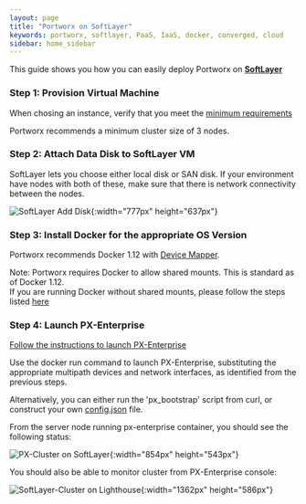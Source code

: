 ```yaml
---
layout: page
title: "Portworx on SoftLayer"
keywords: portworx, softlayer, PaaS, IaaS, docker, converged, cloud
sidebar: home_sidebar
---
```


This guide shows you how you can easily deploy Portworx on [**SoftLayer**](http://www.softlayer.com/)

### Step 1: Provision Virtual Machine
When chosing an instance, verify that you meet the [minimum requirements](get-started-px-enterprise.html#step-1-verify-requirements)

Portworx recommends a minimum cluster size of 3 nodes.

### Step 2: Attach Data Disk to SoftLayer VM

SoftLayer lets you choose either local disk or SAN disk. If your environment have nodes with both of these, make sure that there is network connectivity between the nodes.

![SoftLayer Add Disk](images/softlayer-add-disk.png "Add Disk"){:width="777px" height="637px"}

### Step 3: Install Docker for the appropriate OS Version 
Portworx recommends Docker 1.12 with [Device Mapper](https://docs.docker.com/engine/userguide/storagedriver/device-mapper-driver/#/configure-docker-with-devicemapper).

Note: Portworx requires Docker to allow shared mounts.  This is standard as of Docker 1.12.  
If you are running Docker without shared mounts, please follow the steps listed [here](os-config-shared-mounts.html)

### Step 4: Launch PX-Enterprise
[Follow the instructions to launch PX-Enterprise](get-started-px-enterprise.html)

Use the docker run command to launch PX-Enterprise, substituting the appropriate multipath devices and network interfaces, as identified from the previous steps.

Alternatively, you can either run the 'px_bootstrap' script from curl, or construct your own [config.json](config-json.html) file.

From the server node running px-enterprise container, you should see the following status:

![PX-Cluster on SoftLayer](images/softlayer-pxctl-status-updated.png "PX-Cluster on SoftLayer"){:width="854px" height="543px"}


You should also be able to monitor cluster from PX-Enterprise console:

![SoftLayer-Cluster on Lighthouse](images/softlayer-cluster-on-lighthouse-updated.png "SoftLayer-Cluster on Lighthouse"){:width="1362px" height="586px"}

